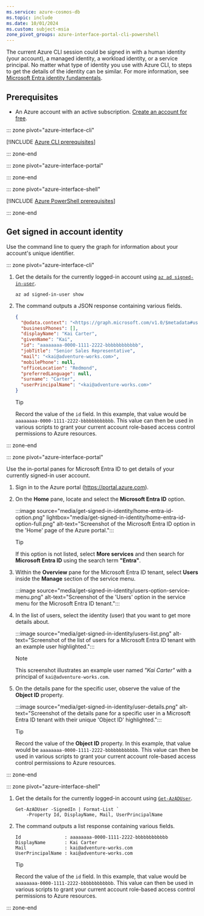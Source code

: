 ```yaml
---
ms.service: azure-cosmos-db
ms.topic: include
ms.date: 10/01/2024
ms.custom: subject-msia
zone_pivot_groups: azure-interface-portal-cli-powershell
---
```


The current Azure CLI session could be signed in with a human identity (your account), a managed identity, a workload identity, or a service principal. No matter what type of identity you use with Azure CLI, to steps to get the details of the identity can be similar. For more information, see [Microsoft Entra identity fundamentals](/entra/fundamentals/identity-fundamental-concepts#identity).

## Prerequisites

- An Azure account with an active subscription. [Create an account for free](https://azure.microsoft.com/free/?WT.mc_id=A261C142F).

::: zone pivot="azure-interface-cli"

[!INCLUDE [Azure CLI prerequisites](~/reusable-content/azure-cli/azure-cli-prepare-your-environment-no-header.md)]

::: zone-end

::: zone pivot="azure-interface-portal"

::: zone-end

::: zone pivot="azure-interface-shell"

[!INCLUDE [Azure PowerShell prerequisites](~/reusable-content/azure-powershell/azure-powershell-requirements-no-header.md)]

::: zone-end

## Get signed in account identity

Use the command line to query the graph for information about your account's unique identifier.

::: zone pivot="azure-interface-cli"

1. Get the details for the currently logged-in account using [`az ad signed-in-user`](/cli/azure/ad/signed-in-user#az-ad-signed-in-user-show).

    ```azurecli-interactive
    az ad signed-in-user show
    ```

1. The command outputs a JSON response containing various fields.

    ```json
    {
      "@odata.context": "<https://graph.microsoft.com/v1.0/$metadata#users/$entity>",
      "businessPhones": [],
      "displayName": "Kai Carter",
      "givenName": "Kai",
      "id": "aaaaaaaa-0000-1111-2222-bbbbbbbbbbbb",
      "jobTitle": "Senior Sales Representative",
      "mail": "<kai@adventure-works.com>",
      "mobilePhone": null,
      "officeLocation": "Redmond",
      "preferredLanguage": null,
      "surname": "Carter",
      "userPrincipalName": "<kai@adventure-works.com>"
    }
    ```

    > [!TIP]
    > Record the value of the `id` field. In this example, that value would be `aaaaaaaa-0000-1111-2222-bbbbbbbbbbbb`. This value can then be used in various scripts to grant your current account role-based access control permissions to Azure resources.

::: zone-end

::: zone pivot="azure-interface-portal"

Use the in-portal panes for Microsoft Entra ID to get details of your currently signed-in user account.

1. Sign in to the Azure portal (<https://portal.azure.com>).

1. On the **Home** pane, locate and select the **Microsoft Entra ID** option.

    :::image source="media/get-signed-in-identity/home-entra-id-option.png" lightbox="media/get-signed-in-identity/home-entra-id-option-full.png" alt-text="Screenshot of the Microsoft Entra ID option in the 'Home' page of the Azure portal.":::

    > [!TIP]
    > If this option is not listed, select **More services** and then search for **Microsoft Entra ID** using the search term **"Entra"**.

1. Within the **Overview** pane for the Microsoft Entra ID tenant, select **Users** inside the **Manage** section of the service menu.

    :::image source="media/get-signed-in-identity/users-option-service-menu.png" alt-text="Screenshot of the 'Users' option in the service menu for the Microsoft Entra ID tenant.":::

1. In the list of users, select the identity (user) that you want to get more details about.

    :::image source="media/get-signed-in-identity/users-list.png" alt-text="Screenshot of the list of users for a Microsoft Entra ID tenant with an example user highlighted.":::

    > [!NOTE]
    > This screenshot illustrates an example user named *"Kai Carter"* with a principal of `kai@adventure-works.com`.

1. On the details pane for the specific user, observe the value of the **Object ID** property.

    :::image source="media/get-signed-in-identity/user-details.png" alt-text="Screenshot of the details pane for a specific user in a Microsoft Entra ID tenant with their unique 'Object ID' highlighted.":::

    > [!TIP]
    > Record the value of the **Object ID** property. In this example, that value would be `aaaaaaaa-0000-1111-2222-bbbbbbbbbbbb`. This value can then be used in various scripts to grant your current account role-based access control permissions to Azure resources.

::: zone-end

::: zone pivot="azure-interface-shell"

1. Get the details for the currently logged-in account using [`Get-AzADUser`](/powershell/module/az.resources/get-azaduser).

    ```azurepowershell-interactive
    Get-AzADUser -SignedIn | Format-List `
        -Property Id, DisplayName, Mail, UserPrincipalName
    ```

1. The command outputs a list response containing various fields.

    ```output
    Id                : aaaaaaaa-0000-1111-2222-bbbbbbbbbbbb
    DisplayName       : Kai Carter
    Mail              : kai@adventure-works.com
    UserPrincipalName : kai@adventure-works.com
    ```

    > [!TIP]
    > Record the value of the `id` field. In this example, that value would be `aaaaaaaa-0000-1111-2222-bbbbbbbbbbbb`. This value can then be used in various scripts to grant your current account role-based access control permissions to Azure resources.

::: zone-end
